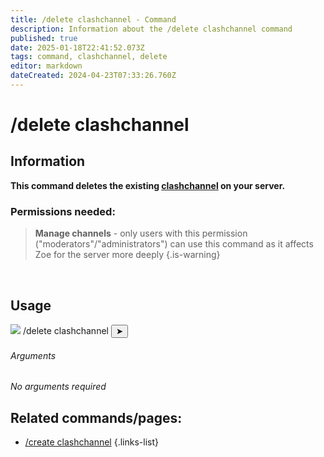 ```yaml
---
title: /delete clashchannel - Command
description: Information about the /delete clashchannel command
published: true
date: 2025-01-18T22:41:52.073Z
tags: command, clashchannel, delete
editor: markdown
dateCreated: 2024-04-23T07:33:26.760Z
---
```


# /delete clashchannel
## Information
**This command deletes the existing [clashchannel](/en/features/clashchannel) on your server.**
<br>

### Permissions needed:
>**Manage channels** - only users with this permission ("moderators"/"administrators") can use this command as it affects Zoe for the server more deeply {.is-warning}

<br>

## Usage
<div class="discord-preview">
    <div class="dcp-chatbar">
        <img src="https://zoe-discord-bot.ch/img/favicon.ico" class="dcp-avatar">
        <span class="dcp-command">/delete clashchannel</span>
        <button class="dcp-send-btn">&#10148;</button> 
    </div>
</div>

###### Arguments
*No arguments required*
<br>
 
## Related commands/pages:
-   [/create clashchannel](/en/commands/clashchannel/create)
{.links-list}